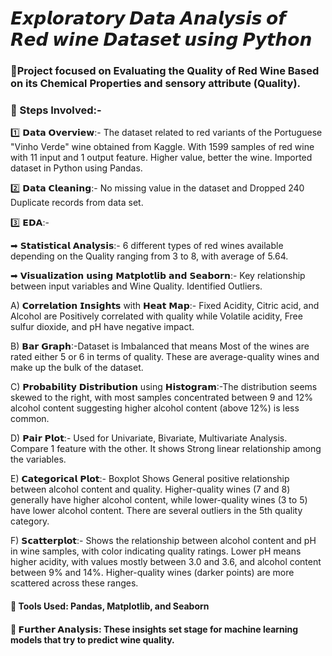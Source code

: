 # 𝙀𝙭𝙥𝙡𝙤𝙧𝙖𝙩𝙤𝙧𝙮 𝘿𝙖𝙩𝙖 𝘼𝙣𝙖𝙡𝙮𝙨𝙞𝙨 𝙤𝙛 𝙍𝙚𝙙 𝙬𝙞𝙣𝙚 𝘿𝙖𝙩𝙖𝙨𝙚𝙩 𝙪𝙨𝙞𝙣𝙜 𝙋𝙮𝙩𝙝𝙤𝙣 

### 🎯Project focused on Evaluating the Quality of Red Wine Based on its Chemical Properties and sensory attribute (Quality). 

### 📖 Steps Involved:-

1️⃣ 𝗗𝗮𝘁𝗮 𝗢𝘃𝗲𝗿𝘃𝗶𝗲𝘄:- The dataset related to red variants of the Portuguese "Vinho Verde" wine obtained from Kaggle. With 1599 samples of red wine with 11 input and 1 output feature. Higher value, better the wine. Imported dataset in Python using Pandas. 

2️⃣ 𝗗𝗮𝘁𝗮 𝗖𝗹𝗲𝗮𝗻𝗶𝗻𝗴:- No missing value in the dataset and Dropped 240 Duplicate records from data set.

3️⃣ 𝗘𝗗𝗔:-  

➡ 𝗦𝘁𝗮𝘁𝗶𝘀𝘁𝗶𝗰𝗮𝗹 𝗔𝗻𝗮𝗹𝘆𝘀𝗶𝘀:- 6 different types of red wines available depending on the Quality ranging from 3 to 8, with average of 5.64. 

➡ 𝗩𝗶𝘀𝘂𝗮𝗹𝗶𝘇𝗮𝘁𝗶𝗼𝗻 𝘂𝘀𝗶𝗻𝗴 𝗠𝗮𝘁𝗽𝗹𝗼𝘁𝗹𝗶𝗯 𝗮𝗻𝗱 𝗦𝗲𝗮𝗯𝗼𝗿𝗻:- Key relationship between input variables and Wine Quality. Identified Outliers. 

A) 𝗖𝗼𝗿𝗿𝗲𝗹𝗮𝘁𝗶𝗼𝗻 𝗜𝗻𝘀𝗶𝗴𝗵𝘁𝘀 with 𝗛𝗲𝗮𝘁 𝗠𝗮𝗽:- Fixed Acidity, Citric acid, and Alcohol are Positively correlated with quality while Volatile acidity, Free sulfur dioxide, and pH have negative impact. 

B) 𝗕𝗮𝗿 𝗚𝗿𝗮𝗽𝗵:-Dataset is Imbalanced that means Most of the wines are rated either 5 or 6 in terms of quality. These are average-quality wines and make up the bulk of the dataset. 

C) 𝗣𝗿𝗼𝗯𝗮𝗯𝗶𝗹𝗶𝘁𝘆 𝗗𝗶𝘀𝘁𝗿𝗶𝗯𝘂𝘁𝗶𝗼𝗻 using 𝗛𝗶𝘀𝘁𝗼𝗴𝗿𝗮𝗺:-The distribution seems skewed to the right, with most samples concentrated between 9 and 12% alcohol content suggesting higher alcohol content (above 12%) is less common. 

D) 𝗣𝗮𝗶𝗿 𝗣𝗹𝗼𝘁:- Used for Univariate, Bivariate, Multivariate Analysis. Compare 1 feature with the other. It shows Strong linear relationship among the variables. 

E) 𝗖𝗮𝘁𝗲𝗴𝗼𝗿𝗶𝗰𝗮𝗹 𝗣𝗹𝗼𝘁:- Boxplot Shows General positive relationship between alcohol content and quality. Higher-quality wines (7 and 8) generally have higher alcohol content, while lower-quality wines (3 to 5) have lower alcohol content. There are several outliers in the 5th quality category. 

F) 𝗦𝗰𝗮𝘁𝘁𝗲𝗿𝗽𝗹𝗼𝘁:- Shows the relationship between alcohol content and pH in wine samples, with color indicating quality ratings. Lower pH means higher acidity, with values mostly between 3.0 and 3.6, and alcohol content between 9% and 14%. Higher-quality wines (darker points) are more scattered across these ranges.

#### 📖 Tools Used: Pandas, Matplotlib, and Seaborn

#### 📖 𝗙𝘂𝗿𝘁𝗵𝗲𝗿 𝗔𝗻𝗮𝗹𝘆𝘀𝗶𝘀: These insights set stage for machine learning models that try to predict wine quality. 

